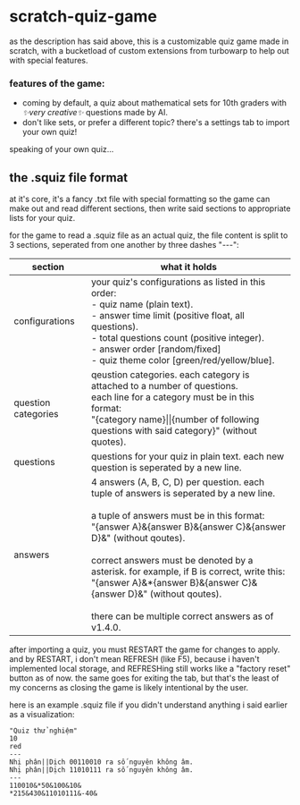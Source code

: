 # scratch-quiz-game
as the description has said above, this is a customizable quiz game made in scratch, with a bucketload of custom extensions from turbowarp to help out with special features.

### features of the game:
- coming by default, a quiz about mathematical sets for 10th graders with *✨very creative✨* questions made by AI.
- don't like sets, or prefer a different topic? there's a settings tab to import your own quiz!

speaking of your own quiz...

## the .squiz file format
at it's core, it's a fancy .txt file with special formatting so the game can make out and read different sections, then write said sections to appropriate lists for your quiz.

for the game to read a .squiz file as an actual quiz, the file content is split to 3 sections, seperated from one another by three dashes "\-\-\-":

|section|what it holds|
|---|---|
|configurations|your quiz's configurations as listed in this order:<br>- quiz name (plain text).<br>- answer time limit (positive float, all questions).<br>- total questions count (positive integer).<br>- answer order \[random/fixed]<br>- quiz theme color \[green/red/yellow/blue].|
|question categories|qeustion categories. each category is attached to a number of questions.<br>each line for a category must be in this format:<br>"{category name}\|\|{number of following questions with said category}" (without quotes).|
|questions|questions for your quiz in plain text. each new question is seperated by a new line.|
|answers|4 answers (A, B, C, D) per question. each tuple of answers is seperated by a new line.<br><br>a tuple of answers must be in this format:<br>"{answer A}&{answer B}&{answer C}&{answer D}&" (without qoutes).<br><br>correct answers must be denoted by a asterisk. for example, if B is correct, write this:<br>"{answer A}&*{answer B}&{answer C}&{answer D}&" (without qoutes).<br><br>there can be multiple correct answers as of v1.4.0.|

after importing a quiz, you must RESTART the game for changes to apply. and by RESTART, i don't mean REFRESH (like F5), because i haven't implemented local storage, and REFRESHing still works like a "factory reset" button as of now. the same goes for exiting the tab, but that's the least of my concerns as closing the game is likely intentional by the user.

here is an example .squiz file if you didn't understand anything i said earlier as a visualization:

```
"Quiz thử nghiệm"
10
red
---
Nhị phân||Dịch 00110010 ra số nguyên không âm.
Nhị phân||Dịch 11010111 ra số nguyên không âm.
---
110010&*50&100&10&
*215&430&11010111&-40&
```
